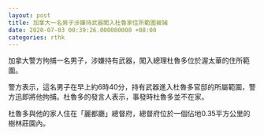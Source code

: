 ```yaml
---
layout: post
title: 加拿大一名男子涉嫌持武器闖入杜魯家住所範圍被捕
date: 2020-07-03 00:39:26.000000000 +08:00
categories: rthk
---
```


加拿大警方拘捕一名男子，涉嫌持有武器，闖入總理杜魯多位於渥太華的住所範圍。

警方表示，這名男子在早上約6時40分，持有武器進入杜魯多官邸的所屬範圍，警方迅即將他拘捕。杜魯多的發言人表示，事發時杜魯多並不在家。

杜魯多與他的家人住在「麗都廳」總督府，總督府位於一個佔地0.35平方公里的樹林莊園內。
